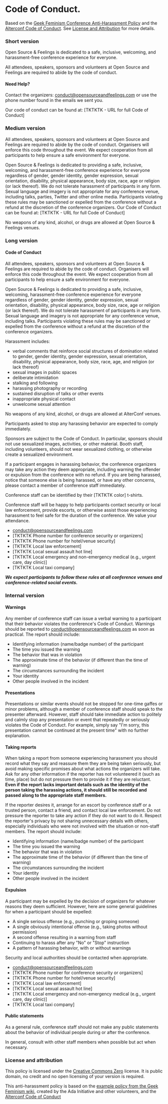 # Code of Conduct.

Based on the [Geek Feminism Conference Anti-Harassment Policy](http://geekfeminism.wikia.com/wiki/Conference_anti-harassment/Policy) and the [Alterconf Code of Conduct](http://www.alterconf.com/code-of-conduct). See [License and Attribution](license-and-attribution) for more details.

### Short version

Open Source & Feelings is dedicated to a safe, inclusive, welcoming, and harassment-free conference experience for everyone.

All attendees, speakers, sponsors and volunteers at Open Source and Feelings are required to abide by the code of conduct.

#### Need Help?

Contact the organizers: conduct@opensourceandfeelings.com or use the phone number found in the emails we sent you.

Our code of conduct can be found at: [TKTKTK - URL for full Code of Conduct]

### Medium version

All attendees, speakers, sponsors and volunteers at Open Source and Feelings are required to abide by the code of conduct. Organisers will enforce this code throughout the event. We expect cooperation from all participants to help ensure a safe environment for everyone.

Open Source & Feelings is dedicated to providing a safe, inclusive, welcoming, and harassment-free conference experience for everyone regardless of gender, gender identity, gender expression, sexual orientation, disability, physical appearance, body size, race, age or religion (or lack thereof). We do not tolerate harassment of participants in any form. Sexual language and imagery is not appropriate for any conference venue, including talks, parties, Twitter and other online media. Participants violating these rules may be sanctioned or expelled from the conference without a refund at the discretion of the conference organizers. Our Code of Conduct can be found at: [TKTKTK - URL for full Code of Conduct]

No weapons of any kind, alcohol, or drugs are allowed at Open Source & Feelings venues.

### Long version

#### Code of Conduct

All attendees, speakers, sponsors and volunteers at Open Source & Feelings are required to abide by the code of conduct. Organisers will enforce this code throughout the event. We expect cooperation from all participants to help ensure a safe environment for everyone.

Open Source & Feelings is dedicated to providing a safe, inclusive, welcoming, harassment-free conference experience for everyone regardless of gender, gender identity, gender expression, sexual orientation, disability, physical appearance, body size, race, age or religion (or lack thereof). We do not tolerate harassment of participants in any form. Sexual language and imagery is not appropriate for any conference venue, including talks. Participants violating these rules may be sanctioned or expelled from the conference without a refund at the discretion of the conference organizers.

Harassment includes:

 - verbal comments that reinforce social structures of domination related to gender, gender identity, gender expression, sexual orientation, disability, physical appearance, body size, race, age, and religion (or lack thereof)
 - sexual images in public spaces
 - deliberate intimidation
 - stalking and following
 - harassing photography or recording
 - sustained disruption of talks or other events
 - inappropriate physical contact
 - unwelcome sexual attention

No weapons of any kind, alcohol, or drugs are allowed at AlterConf venues.

Participants asked to stop any harassing behavior are expected to comply immediately.

Sponsors are subject to the Code of Conduct. In particular, sponsors should not use sexualized images, activities, or other material. Booth staff, including volunteers, should not wear sexualized clothing, or otherwise create a sexualized environment.

If a participant engages in harassing behavior, the conference organizers may take any action they deem appropriate, including warning the offender or expulsion from the conference with no refund. If you are being harassed, notice that someone else is being harassed, or have any other concerns, please contact a member of conference staff immediately.

Conference staff can be identified by their [TKTKTK color] t-shirts.

Conference staff will be happy to help participants contact security or local law enforcement, provide escorts, or otherwise assist those experiencing harassment to feel safe for the duration of the conference. We value your attendance.

 - conduct@opensourceandfeelings.com
 - [TKTKTK Phone number for conference security or organizers]
 - [TKTKTK Phone number for hotel/venue security]
 - [TKTKTK Local law enforcement]
 - [TKTKTK Local sexual assault hot line]
 - [TKTKTK Local emergency and non-emergency medical (e.g., urgent care, day clinic)]
 - [TKTKTK Local taxi company]

_**We expect participants to follow these rules at all conference venues and conference-related social events.**_

### Internal version

#### Warnings

Any member of conference staff can issue a verbal warning to a participant that their behavior violates the conference's Code of Conduct. Warnings should be reported to conduct@opensourceandfeelings.com as soon as practical. The report should include:

 - Identifying information (name/badge number) of the participant
 - The time you issued the warning
 - The behavior that was in violation
 - The approximate time of the behavior (if different than the time of warning)
 - The circumstances surrounding the incident
 - Your identity
 - Other people involved in the incident

#### Presentations

Presentations or similar events should not be stopped for one-time gaffes or minor problems, although a member of conference staff should speak to the presenter afterward. However, staff should take immediate action to politely and calmly stop any presentation or event that repeatedly or seriously violates the Code of Conduct. For example, simply say "I'm sorry, this presentation cannot be continued at the present time" with no further explanation.

#### Taking reports

When taking a report from someone experiencing harassment you should record what they say and reassure them they are being taken seriously, but avoid making specific promises about what actions the organizers will take. Ask for any other information if the reporter has not volunteered it (such as time, place) but do not pressure them to provide it if they are reluctant. **Even if the report lacks important details such as the identity of the person taking the harassing actions, it should still be recorded and passed along to the appropriate staff members.**

If the reporter desires it, arrange for an escort by conference staff or a trusted person, contact a friend, and contact local law enforcement. Do not pressure the reporter to take any action if they do not want to do it. Respect the reporter's privacy by not sharing unnecessary details with others, especially individuals who were not involved with the situation or non-staff members. The report should include:

 - Identifying information (name/badge number) of the participant
 - The time you issued the warning
 - The behavior that was in violation
 - The approximate time of the behavior (if different than the time of warning)
 - The circumstances surrounding the incident
 - Your identity
 - Other people involved in the incident

#### Expulsion

A participant may be expelled by the decision of organizers for whatever reasons they deem sufficient. However, here are some general guidelines for when a participant should be expelled:

 - A single serious offense (e.g., punching or groping someone)
 - A single obviously intentional offense (e.g., taking photos without permission)
 - A second offense resulting in a warning from staff
 - Continuing to harass after any "No" or "Stop" instruction
 - A pattern of harassing behavior, with or without warnings

Security and local authorities should be contacted when appropriate.

 - conduct@opensourceandfeelings.com
 - [TKTKTK Phone number for conference security or organizers]
 - [TKTKTK Phone number for hotel/venue security]
 - [TKTKTK Local law enforcement]
 - [TKTKTK Local sexual assault hot line]
 - [TKTKTK Local emergency and non-emergency medical (e.g., urgent care, day clinic)]
 - [TKTKTK Local taxi company]

#### Public statements

As a general rule, conference staff should not make any public statements about the behavior of individual people during or after the conference.

In general, consult with other staff members when possible but act when necessary.

### License and attribution

This policy is licensed under the [Creative Commons Zero](https://creativecommons.org/publicdomain/zero/1.0/) license. It is public domain, no credit and no open licensing of your version is required.

This anti-harassment policy is based on the [example policy from the Geek Feminism wiki](http://geekfeminism.wikia.com/wiki/Conference_anti-harassment/Policy), created by the Ada Initiative and other volunteers, and the [Alterconf Code of Conduct](http://www.alterconf.com/code-of-conduct)

